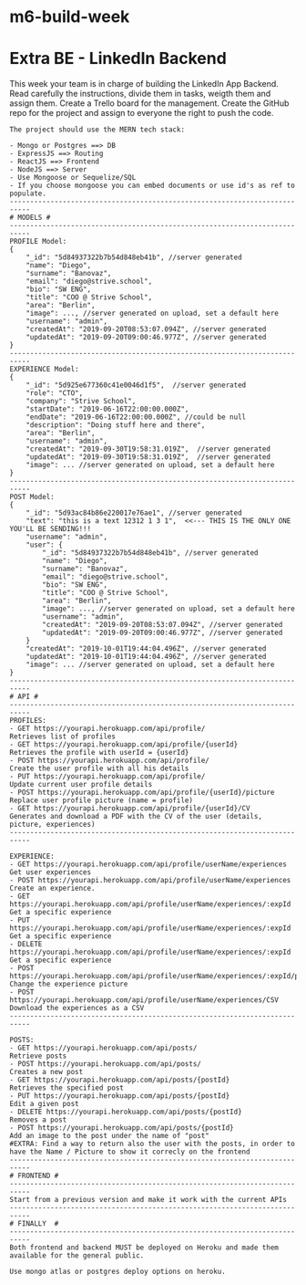 # m6-build-week

# Extra BE - LinkedIn Backend

This week your team is in charge of building the LinkedIn App Backend.
Read carefully the instructions, divide them in tasks, weigth them and assign them.
Create a Trello board for the management.
Create the GitHub repo for the project and assign to everyone the right to push the code.

    The project should use the MERN tech stack:

    - Mongo or Postgres ==> DB
    - ExpressJS ==> Routing
    - ReactJS ==> Frontend
    - NodeJS ==> Server
    - Use Mongoose or Sequelize/SQL
    - If you choose mongoose you can embed documents or use id's as ref to populate.
    ---------------------------------------------------------------------------
    # MODELS #
    ---------------------------------------------------------------------------
    PROFILE Model:
    {
        "_id": "5d84937322b7b54d848eb41b", //server generated
        "name": "Diego",
        "surname": "Banovaz",
        "email": "diego@strive.school",
        "bio": "SW ENG",
        "title": "COO @ Strive School",
        "area": "Berlin",
        "image": ..., //server generated on upload, set a default here
        "username": "admin",
        "createdAt": "2019-09-20T08:53:07.094Z", //server generated
        "updatedAt": "2019-09-20T09:00:46.977Z", //server generated
    }
    ---------------------------------------------------------------------------
    EXPERIENCE Model:
    {
        "_id": "5d925e677360c41e0046d1f5",  //server generated
        "role": "CTO",
        "company": "Strive School",
        "startDate": "2019-06-16T22:00:00.000Z",
        "endDate": "2019-06-16T22:00:00.000Z", //could be null
        "description": "Doing stuff here and there",
        "area": "Berlin",
        "username": "admin",
        "createdAt": "2019-09-30T19:58:31.019Z",  //server generated
        "updatedAt": "2019-09-30T19:58:31.019Z",  //server generated
        "image": ... //server generated on upload, set a default here
    }
    ---------------------------------------------------------------------------
    POST Model:
    {
        "_id": "5d93ac84b86e220017e76ae1", //server generated
        "text": "this is a text 12312 1 3 1",  <<--- THIS IS THE ONLY ONE YOU'LL BE SENDING!!!
        "username": "admin",
        "user": {
            "_id": "5d84937322b7b54d848eb41b", //server generated
            "name": "Diego",
            "surname": "Banovaz",
            "email": "diego@strive.school",
            "bio": "SW ENG",
            "title": "COO @ Strive School",
            "area": "Berlin",
            "image": ..., //server generated on upload, set a default here
            "username": "admin",
            "createdAt": "2019-09-20T08:53:07.094Z", //server generated
            "updatedAt": "2019-09-20T09:00:46.977Z", //server generated
        }
        "createdAt": "2019-10-01T19:44:04.496Z", //server generated
        "updatedAt": "2019-10-01T19:44:04.496Z", //server generated
        "image": ... //server generated on upload, set a default here
    }
    ---------------------------------------------------------------------------
    # API #
    ---------------------------------------------------------------------------
    PROFILES:
    - GET https://yourapi.herokuapp.com/api/profile/
    Retrieves list of profiles
    - GET https://yourapi.herokuapp.com/api/profile/{userId}
    Retrieves the profile with userId = {userId}
    - POST https://yourapi.herokuapp.com/api/profile/
    Create the user profile with all his details
    - PUT https://yourapi.herokuapp.com/api/profile/
    Update current user profile details
    - POST https://yourapi.herokuapp.com/api/profile/{userId}/picture
    Replace user profile picture (name = profile)
    - GET https://yourapi.herokuapp.com/api/profile/{userId}/CV
    Generates and download a PDF with the CV of the user (details, picture, experiences)
    ---------------------------------------------------------------------------

    EXPERIENCE:
    - GET https://yourapi.herokuapp.com/api/profile/userName/experiences
    Get user experiences
    - POST https://yourapi.herokuapp.com/api/profile/userName/experiences
    Create an experience.
    - GET https://yourapi.herokuapp.com/api/profile/userName/experiences/:expId
    Get a specific experience
    - PUT https://yourapi.herokuapp.com/api/profile/userName/experiences/:expId
    Get a specific experience
    - DELETE https://yourapi.herokuapp.com/api/profile/userName/experiences/:expId
    Get a specific experience
    - POST https://yourapi.herokuapp.com/api/profile/userName/experiences/:expId/picture
    Change the experience picture
    - POST https://yourapi.herokuapp.com/api/profile/userName/experiences/CSV
    Download the experiences as a CSV
    ---------------------------------------------------------------------------

    POSTS:
    - GET https://yourapi.herokuapp.com/api/posts/
    Retrieve posts
    - POST https://yourapi.herokuapp.com/api/posts/
    Creates a new post
    - GET https://yourapi.herokuapp.com/api/posts/{postId}
    Retrieves the specified post
    - PUT https://yourapi.herokuapp.com/api/posts/{postId}
    Edit a given post
    - DELETE https://yourapi.herokuapp.com/api/posts/{postId}
    Removes a post
    - POST https://yourapi.herokuapp.com/api/posts/{postId}
    Add an image to the post under the name of "post"
    #EXTRA: Find a way to return also the user with the posts, in order to have the Name / Picture to show it correcly on the frontend
    ---------------------------------------------------------------------------
    # FRONTEND #
    ---------------------------------------------------------------------------
    Start from a previous version and make it work with the current APIs
    ---------------------------------------------------------------------------
    # FINALLY  #
    ---------------------------------------------------------------------------
    Both frontend and backend MUST be deployed on Heroku and made them available for the general public.

    Use mongo atlas or postgres deploy options on heroku.
